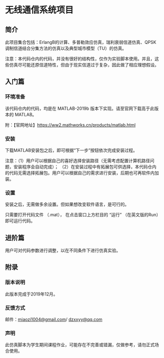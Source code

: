 # 无线通信系统项目

## 简介

此项目集合包括：ErlangB的计算、多普勒效应仿真，瑞利衰弱信道仿真、QPSK调制信道结合分集方法的仿真以及典型城市模型（TU）的仿真。

注意：本代码仓内的代码，并没有很好的结构性，仅作为实验脚本使用。并且，这些仿真尽可能还原信道特性，但由于现实信道过于复杂，因此做了相应理想假设。

## 入门篇

### 环境准备

该代码仓内的代码，均是在 MATLAB-2019b 版本下实现。请至官网下载高于此版本的 MATLAB。

附：【官网地址】<https://ww2.mathworks.cn/products/matlab.html>

### 安装

下载MATLAB安装包之后，即可根据“下一步”按钮依次完成安装过程。

注意：（1）用户可以根据自己的喜好选择安装路径（无需考虑配置计算机路径问题，安装程序会自动完成）；
（2）在安装过程中有拓展包可供选择，本代码仓内的代码无需选择拓展包。用户可以根据自己的需求进行安装，后期也可再软件内加装。

### 设置

安装之后，无需做多余设置。但如果想改变软件语言，是可行的。

只需要打开代码文件 （.mat）， 在点击窗口上方栏目的 “运行” （在英文版的Run）即可运行代码。

## 进阶篇

用户可对代码参数进行调整，以在不同条件下进行仿真实验。

## 附录

### 版本说明

此版本完成于2019年12月。

### 反馈方式

邮件：miaozi1004@gmail.com/ dzxxyy@qq.com

### 声明

此仿真脚本为学生期间课程作业，可能存在不完善或错漏，仅做参考，请勿正式场合使用。

